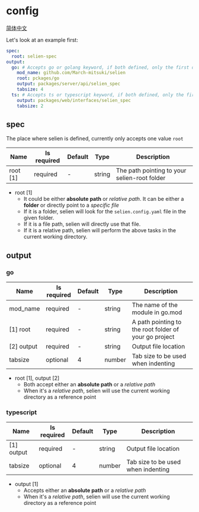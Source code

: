 # config

[简体中文](./translation/config/zh.md)

Let's look at an example first:

```yaml
spec:
  root: selien-spec
output:
  go: # Accepts go or golang keyword, if both defined, only the first definition will take effect
    mod_name: github.com/March-mitsuki/selien
    root: pckages/go
    output: packages/server/api/selien_spec
    tabsize: 4
  ts: # Accepts ts or typescript keyword, if both defined, only the first definition will take effect
    output: packages/web/interfaces/selien_spec
    tabsize: 2
```

## spec

The place where selien is defined, currently only accepts one value `root`

| Name     | Is required | Default | Type   | Description |
| -------- | ----------- | ------- | ------ | --- |
| root [1] | required    | -       | string | The path pointing to your selien-root folder |

- root [1]
  - It could be either **absolute path** or _relative path_. It can be either a **folder** or directly point to a _specific file_
  - If it is a folder, selien will look for the `selien.config.yaml` file in the given folder.
  - If it is a file path, selien will directly use that file.
  - If it is a relative path, selien will perform the above tasks in the current working directory.

## output

### go

| Name       | Is required | Default | Type   | Description |
| ---------- | ----------- | ------- | ------ | --- |
| mod_name   | required    | -       | string | The name of the module in go.mod |
| [1] root   | required    | -       | string | A path pointing to the root folder of your go project |
| [2] output | required    | -       | string | Output file location |
| tabsize    | optional    | 4       | number | Tab size to be used when indenting |

- root [1], output [2]
  - Both accept either an **absolute path** or a _relative path_
  - When it's a _relative path_, selien will use the current working directory as a reference point

### typescript

| Name       | Is required | Default | Type   | Description |
| ---------- | ----------- | ------- | ------ | --- |
| [1] output | required    | -       | string | Output file location |
| tabsize    | optional    | 4       | number | Tab size to be used when indenting |

- output [1]
  - Accepts either an **absolute path** or a _relative path_
  - When it's a _relative path_, selien will use the current working directory as a reference point
